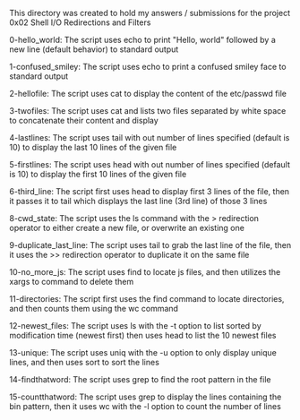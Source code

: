 This directory was created to hold my answers / submissions for the project 0x02 Shell I/O Redirections and Filters

0-hello_world: The script uses echo to print "Hello, world" followed by a new line (default behavior) to standard output

1-confused_smiley: The script uses echo to print a confused smiley face to standard output

2-hellofile: The script uses cat to display the content of the etc/passwd file

3-twofiles: The script uses cat and lists two files separated by white space to concatenate their content and display

4-lastlines: The script uses tail with out number of lines specified (default is 10) to display the last 10 lines of the given file

5-firstlines: The script uses head with out number of lines specified (default is 10) to display the first 10 lines of the given file

6-third_line: The script first uses head to display first 3 lines of the file, then it passes it to tail which displays the last line (3rd line) of those 3 lines


8-cwd_state: The script uses the ls command with the > redirection operator to either create a new file, or overwrite an existing one

9-duplicate_last_line: The script uses tail to grab the last line of the file, then it uses the >> redirection operator to duplicate it on the same file

10-no_more_js: The script uses find to locate js files, and then utilizes the xargs to command to delete them

11-directories: The script first uses the find command to locate directories, and then counts them using the wc command

12-newest_files: The script uses ls with the -t option to list sorted by modification time (newest first) then uses head to list the 10 newest files

13-unique: The script uses uniq with the -u option to only display unique lines, and then uses sort to sort the lines

14-findthatword: The script uses grep to find the root pattern in the file

15-countthatword: The script uses grep to display the lines containing the bin pattern, then it uses wc with the -l option to count the number of lines
